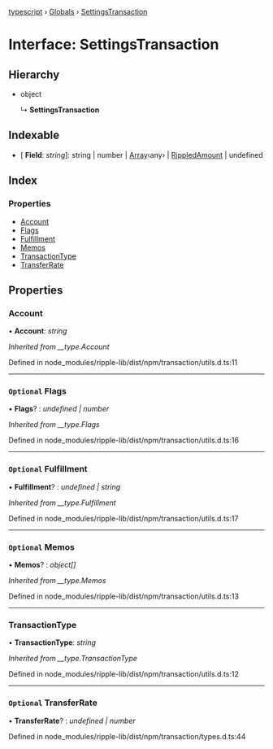 [typescript](../README.md) › [Globals](../globals.md) › [SettingsTransaction](settingstransaction.md)

# Interface: SettingsTransaction

## Hierarchy

* object

  ↳ **SettingsTransaction**

## Indexable

* \[ **Field**: *string*\]: string | number | [Array](regexpmatcharray.md#array)‹any› | [RippledAmount](../globals.md#rippledamount) | undefined

## Index

### Properties

* [Account](settingstransaction.md#account)
* [Flags](settingstransaction.md#optional-flags)
* [Fulfillment](settingstransaction.md#optional-fulfillment)
* [Memos](settingstransaction.md#optional-memos)
* [TransactionType](settingstransaction.md#transactiontype)
* [TransferRate](settingstransaction.md#optional-transferrate)

## Properties

###  Account

• **Account**: *string*

*Inherited from __type.Account*

Defined in node_modules/ripple-lib/dist/npm/transaction/utils.d.ts:11

___

### `Optional` Flags

• **Flags**? : *undefined | number*

*Inherited from __type.Flags*

Defined in node_modules/ripple-lib/dist/npm/transaction/utils.d.ts:16

___

### `Optional` Fulfillment

• **Fulfillment**? : *undefined | string*

*Inherited from __type.Fulfillment*

Defined in node_modules/ripple-lib/dist/npm/transaction/utils.d.ts:17

___

### `Optional` Memos

• **Memos**? : *object[]*

*Inherited from __type.Memos*

Defined in node_modules/ripple-lib/dist/npm/transaction/utils.d.ts:13

___

###  TransactionType

• **TransactionType**: *string*

*Inherited from __type.TransactionType*

Defined in node_modules/ripple-lib/dist/npm/transaction/utils.d.ts:12

___

### `Optional` TransferRate

• **TransferRate**? : *undefined | number*

Defined in node_modules/ripple-lib/dist/npm/transaction/types.d.ts:44
